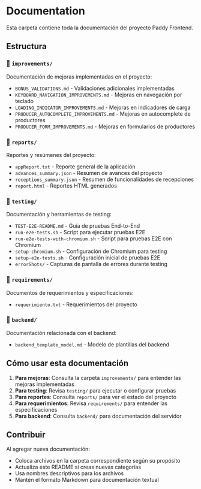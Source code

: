 # Documentation

Esta carpeta contiene toda la documentación del proyecto Paddy Frontend.

## Estructura

### 📁 `improvements/`
Documentación de mejoras implementadas en el proyecto:
- `BONUS_VALIDATIONS.md` - Validaciones adicionales implementadas
- `KEYBOARD_NAVIGATION_IMPROVEMENTS.md` - Mejoras en navegación por teclado
- `LOADING_INDICATOR_IMPROVEMENTS.md` - Mejoras en indicadores de carga
- `PRODUCER_AUTOCOMPLETE_IMPROVEMENTS.md` - Mejoras en autocomplete de productores
- `PRODUCER_FORM_IMPROVEMENTS.md` - Mejoras en formularios de productores

### 📁 `reports/`
Reportes y resúmenes del proyecto:
- `appReport.txt` - Reporte general de la aplicación
- `advances_summary.json` - Resumen de avances del proyecto
- `receptions_summary.json` - Resumen de funcionalidades de recepciones
- `report.html` - Reportes HTML generados

### 📁 `testing/`
Documentación y herramientas de testing:
- `TEST-E2E-README.md` - Guía de pruebas End-to-End
- `run-e2e-tests.sh` - Script para ejecutar pruebas E2E
- `run-e2e-tests-with-chromium.sh` - Script para pruebas E2E con Chromium
- `setup-chromium.sh` - Configuración de Chromium para testing
- `setup-e2e-tests.sh` - Configuración inicial de pruebas E2E
- `errorShots/` - Capturas de pantalla de errores durante testing

### 📁 `requirements/`
Documentos de requerimientos y especificaciones:
- `requerimiento.txt` - Requerimientos del proyecto

### 📁 `backend/`
Documentación relacionada con el backend:
- `backend_template_model.md` - Modelo de plantillas del backend

## Cómo usar esta documentación

1. **Para mejoras**: Consulta la carpeta `improvements/` para entender las mejoras implementadas
2. **Para testing**: Revisa `testing/` para ejecutar o configurar pruebas
3. **Para reportes**: Consulta `reports/` para ver el estado del proyecto
4. **Para requerimientos**: Revisa `requirements/` para entender las especificaciones
5. **Para backend**: Consulta `backend/` para documentación del servidor

## Contribuir

Al agregar nueva documentación:
- Coloca archivos en la carpeta correspondiente según su propósito
- Actualiza este README si creas nuevas categorías
- Usa nombres descriptivos para los archivos
- Mantén el formato Markdown para documentación textual
